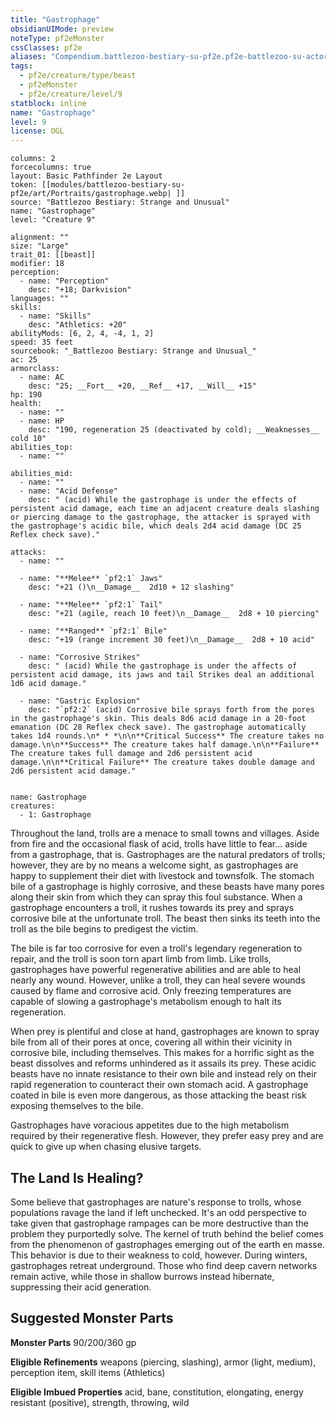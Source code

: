 ```yaml
---
title: "Gastrophage"
obsidianUIMode: preview
noteType: pf2eMonster
cssClasses: pf2e
aliases: "Compendium.battlezoo-bestiary-su-pf2e.pf2e-battlezoo-su-actors.Actor.eh6RYMcli24fAhmu" 
tags:
  - pf2e/creature/type/beast
  - pf2eMonster
  - pf2e/creature/level/9
statblock: inline
name: "Gastrophage"
level: 9
license: OGL
---
```


```statblock
columns: 2
forcecolumns: true
layout: Basic Pathfinder 2e Layout
token: [[modules/battlezoo-bestiary-su-pf2e/art/Portraits/gastrophage.webp| ]]
source: "Battlezoo Bestiary: Strange and Unusual"
name: "Gastrophage"
level: "Creature 9"

alignment: ""
size: "Large"
trait_01: [[beast]]
modifier: 18
perception:
  - name: "Perception"
    desc: "+18; Darkvision"
languages: ""
skills:
  - name: "Skills"
    desc: "Athletics: +20"
abilityMods: [6, 2, 4, -4, 1, 2]
speed: 35 feet
sourcebook: "_Battlezoo Bestiary: Strange and Unusual_"
ac: 25
armorclass:
  - name: AC
    desc: "25; __Fort__ +20, __Ref__ +17, __Will__ +15"
hp: 190
health:
  - name: ""
  - name: HP
    desc: "190, regeneration 25 (deactivated by cold); __Weaknesses__ cold 10"
abilities_top:
  - name: ""

abilities_mid:
  - name: ""
  - name: "Acid Defense"
    desc: " (acid) While the gastrophage is under the effects of persistent acid damage, each time an adjacent creature deals slashing or piercing damage to the gastrophage, the attacker is sprayed with the gastrophage's acidic bile, which deals 2d4 acid damage (DC 25 Reflex check save)."

attacks:
  - name: ""

  - name: "**Melee** `pf2:1` Jaws"
    desc: "+21 ()\n__Damage__  2d10 + 12 slashing"

  - name: "**Melee** `pf2:1` Tail"
    desc: "+21 (agile, reach 10 feet)\n__Damage__  2d8 + 10 piercing"

  - name: "**Ranged** `pf2:1` Bile"
    desc: "+19 (range increment 30 feet)\n__Damage__  2d8 + 10 acid"

  - name: "Corrosive Strikes"
    desc: " (acid) While the gastrophage is under the affects of persistent acid damage, its jaws and tail Strikes deal an additional 1d6 acid damage."

  - name: "Gastric Explosion"
    desc: "`pf2:2` (acid) Corrosive bile sprays forth from the pores in the gastrophage's skin. This deals 8d6 acid damage in a 20-foot emanation (DC 28 Reflex check save). The gastrophage automatically takes 1d4 rounds.\n* * *\n\n**Critical Success** The creature takes no damage.\n\n**Success** The creature takes half damage.\n\n**Failure** The creature takes full damage and 2d6 persistent acid damage.\n\n**Critical Failure** The creature takes double damage and 2d6 persistent acid damage."
 
```

```encounter-table
name: Gastrophage
creatures:
  - 1: Gastrophage
```



Throughout the land, trolls are a menace to small towns and villages. Aside from fire and the occasional flask of acid, trolls have little to fear... aside from a gastrophage, that is. Gastrophages are the natural predators of trolls; however, they are by no means a welcome sight, as gastrophages are happy to supplement their diet with livestock and townsfolk. The stomach bile of a gastrophage is highly corrosive, and these beasts have many pores along their skin from which they can spray this foul substance. When a gastrophage encounters a troll, it rushes towards its prey and sprays corrosive bile at the unfortunate troll. The beast then sinks its teeth into the troll as the bile begins to predigest the victim.

The bile is far too corrosive for even a troll's legendary regeneration to repair, and the troll is soon torn apart limb from limb. Like trolls, gastrophages have powerful regenerative abilities and are able to heal nearly any wound. However, unlike a troll, they can heal severe wounds caused by flame and corrosive acid. Only freezing temperatures are capable of slowing a gastrophage's metabolism enough to halt its regeneration.

When prey is plentiful and close at hand, gastrophages are known to spray bile from all of their pores at once, covering all within their vicinity in corrosive bile, including themselves. This makes for a horrific sight as the beast dissolves and reforms unhindered as it assails its prey. These acidic beasts have no innate resistance to their own bile and instead rely on their rapid regeneration to counteract their own stomach acid. A gastrophage coated in bile is even more dangerous, as those attacking the beast risk exposing themselves to the bile.

Gastrophages have voracious appetites due to the high metabolism required by their regenerative flesh. However, they prefer easy prey and are quick to give up when chasing elusive targets.

## The Land Is Healing?

Some believe that gastrophages are nature's response to trolls, whose populations ravage the land if left unchecked. It's an odd perspective to take given that gastrophage rampages can be more destructive than the problem they purportedly solve. The kernel of truth behind the belief comes from the phenomenon of gastrophages emerging out of the earth en masse. This behavior is due to their weakness to cold, however. During winters, gastrophages retreat underground. Those who find deep cavern networks remain active, while those in shallow burrows instead hibernate, suppressing their acid generation.

## Suggested Monster Parts

**Monster Parts** 90/200/360 gp

**Eligible Refinements** weapons (piercing, slashing), armor (light, medium), perception item, skill items (Athletics)

**Eligible Imbued Properties** acid, bane, constitution, elongating, energy resistant (positive), strength, throwing, wild
